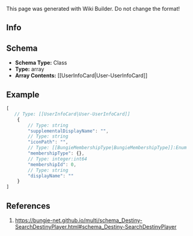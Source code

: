 <span class="wiki-builder">This page was generated with Wiki Builder. Do not change the format!</span>

## Info

## Schema
* **Schema Type:** Class
* **Type:** array
* **Array Contents:** [[UserInfoCard|User-UserInfoCard]]

## Example
```javascript
[
   // Type: [[UserInfoCard|User-UserInfoCard]]
    {
        // Type: string
        "supplementalDisplayName": "",
        // Type: string
        "iconPath": "",
        // Type: [[BungieMembershipType|BungieMembershipType]]:Enum
        "membershipType": {},
        // Type: integer:int64
        "membershipId": 0,
        // Type: string
        "displayName": ""
    }
]

```

## References
1. https://bungie-net.github.io/multi/schema_Destiny-SearchDestinyPlayer.html#schema_Destiny-SearchDestinyPlayer

